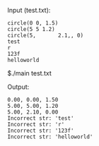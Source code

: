 Input (test.txt):

	circle(0 0, 1.5)
	circle(5 5 1.2)
	circle(5,       2.1,, 0)
	test
	r
	123f
	helloworld

$./main test.txt

Output:
 
	0.00, 0.00, 1.50
	5.00, 5.00, 1.20
	5.00, 2.10, 0.00
	Incorrect str: 'test'
	Incorrect str: 'r'
	Incorrect str: '123f'
	Incorrect str: 'helloworld'
	
